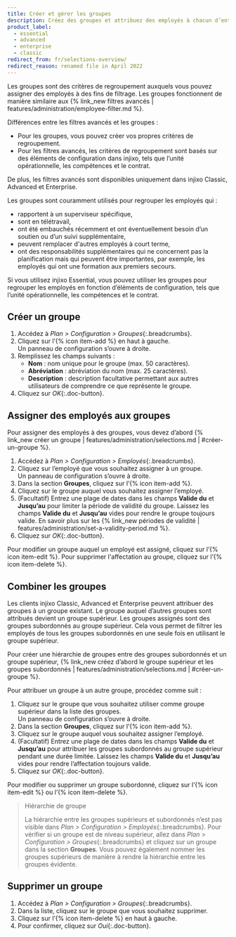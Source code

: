 ```yaml
---
title: Créer et gérer les groupes
description: Créez des groupes et attribuez des employés à chacun d’entre eux.
product_label:
  - essential
  - advanced
  - enterprise
  - classic
redirect_from: fr/selections-overview/
redirect_reason: renamed file in April 2022
---
```


Les groupes sont des critères de regroupement auxquels vous pouvez assigner des employés à des fins de filtrage. Les groupes fonctionnent de manière similaire aux {% link_new filtres avancés | features/administration/employee-filter.md %}.<br>

Différences entre les filtres avancés et les groupes&nbsp;:

- Pour les groupes, vous pouvez créer vos propres critères de regroupement.
- Pour les filtres avancés, les critères de regroupement sont basés sur des éléments de configuration dans injixo, tels que l’unité opérationnelle, les compétences et le contrat.

De plus, les filtres avancés sont disponibles uniquement dans injixo Classic, Advanced et Enterprise.

Les groupes sont couramment utilisés pour regrouper les employés qui&nbsp;:

- rapportent à un superviseur spécifique,
- sont en télétravail,
- ont été embauchés récemment et ont éventuellement besoin d’un soutien ou d’un suivi supplémentaire,
- peuvent remplacer d'autres employés à court terme,
- ont des responsabilités supplémentaires qui ne concernent pas la planification mais qui peuvent être importantes, par exemple, les employés qui ont une formation aux premiers secours.

Si vous utilisez injixo Essential, vous pouvez utiliser les groupes pour regrouper les employés en fonction d’éléments de configuration, tels que l’unité opérationnelle, les compétences et le contrat.

## Créer un groupe

1. Accédez à _Plan > Configuration > Groupes_{:.breadcrumbs}.
2. Cliquez sur l’{% icon item-add %} en haut à gauche.  
    Un panneau de configuration s’ouvre à droite.
3. Remplissez les champs suivants&nbsp;:
    - **Nom**&nbsp;: nom unique pour le groupe (max. 50 caractères).
    - **Abréviation**&nbsp;: abréviation du nom (max. 25 caractères).
    - **Description**&nbsp;: description facultative permettant aux autres utilisateurs de comprendre ce que représente le groupe.
4. Cliquez sur _OK_{:.doc-button}.

## Assigner des employés aux groupes

Pour assigner des employés à des groupes, vous devez d’abord {% link_new créer un groupe | features/administration/selections.md | #créer-un-groupe %}.

1. Accédez à _Plan > Configuration > Employés_{:.breadcrumbs}.
2. Cliquez sur l’employé que vous souhaitez assigner à un groupe.  
   Un panneau de configuration s’ouvre à droite.
3. Dans la section **Groupes**, cliquez sur l’{% icon item-add %}.
4. Cliquez sur le groupe auquel vous souhaitez assigner l’employé.
5. (Facultatif) Entrez une plage de dates dans les champs **Valide du** et **Jusqu’au** pour limiter la période de validité du groupe. Laissez les champs **Valide du** et **Jusqu’au** vides pour rendre le groupe toujours valide. En savoir plus sur les {% link_new périodes de validité | features/administration/set-a-validity-period.md %}.
6. Cliquez sur _OK_{:.doc-button}.

Pour modifier un groupe auquel un employé est assigné, cliquez sur l’{% icon item-edit %}. Pour supprimer l'affectation au groupe, cliquez sur l’{% icon item-delete %}.

## Combiner les groupes

Les clients injixo Classic, Advanced et Enterprise peuvent attribuer des groupes à un groupe existant. Le groupe auquel d’autres groupes sont attribués devient un groupe supérieur. Les groupes assignés sont des groupes subordonnés au groupe supérieur. Cela vous permet de filtrer les employés de tous les groupes subordonnés en une seule fois en utilisant le groupe supérieur.

Pour créer une hiérarchie de groupes entre des groupes subordonnés et un groupe supérieur, {% link_new créez d’abord le groupe supérieur et les groupes subordonnés | features/administration/selections.md | #créer-un-groupe %}.

Pour attribuer un groupe à un autre groupe, procédez comme suit&nbsp;:

1. Cliquez sur le groupe que vous souhaitez utiliser comme groupe supérieur dans la liste des groupes.  
   Un panneau de configuration s’ouvre à droite.
2. Dans la section **Groupes**, cliquez sur l’{% icon item-add %}.
3. Cliquez sur le groupe auquel vous souhaitez assigner l’employé.
4. (Facultatif) Entrez une plage de dates dans les champs **Valide du** et **Jusqu’au** pour attribuer les groupes subordonnés au groupe supérieur pendant une durée limitée. Laissez les champs **Valide du** et **Jusqu’au** vides pour rendre l’affectation toujours valide.
5. Cliquez sur _OK_{:.doc-button}.

Pour modifier ou supprimer un groupe subordonné, cliquez sur l’{% icon item-edit %} ou l’{% icon item-delete %}.

> Hiérarchie de groupe
>
> La hiérarchie entre les groupes supérieurs et subordonnés n’est pas visible dans _Plan > Configuration > Employés_{:.breadcrumbs}. Pour vérifier si un groupe est de niveau supérieur, allez dans _Plan > Configuration > Groupes_{:.breadcrumbs} et cliquez sur un groupe dans la section **Groupes**. Vous pouvez également nommer les groupes supérieurs de manière à rendre la hiérarchie entre les groupes évidente.

## Supprimer un groupe

1. Accédez à _Plan > Configuration > Groupes_{:.breadcrumbs}.
2. Dans la liste, cliquez sur le groupe que vous souhaitez supprimer.
3. Cliquez sur l’{% icon item-delete %} en haut à gauche.
4. Pour confirmer, cliquez sur _Oui_{:.doc-button}.
